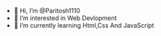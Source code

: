 - 👋 Hi, I’m @Paritosh1110
- 👀 I’m interested in Web Devlopment
- 🌱 I’m currently learning Html,Css And JavaScript


<!---
Paritosh1110/Paritosh1110 is a ✨ special ✨ repository because its `README.md` (this file) appears on your GitHub profile.
You can click the Preview link to take a look at your changes.
--->
